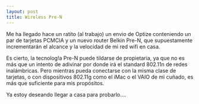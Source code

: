 ```yaml
---
layout: post
title: Wireless Pre-N
---
```


Me ha llegado hace un ratito (al trabajo) un envio de Optize conteniendo un par de tarjetas PCMCIA y un nuevo router Belkin Pre-N, que supuestamente incrementarán el alcance y la velocidad de mi red wifi en casa.

Es cierto, la tecnolog!a Pre-N puede tildarse de propietaria, ya que no es más que un intento de adivinar por donde irá el standard 802.11n de redes inalámbricas. Pero mientras pueda conectarse con la misma clase de tarjetas, o con dispositivos 802.11g como el iMac o el VAIO de mi cuñado, es más que suficiente para mis propósitos.

Ya estoy deseando llegar a casa para probarlo....
